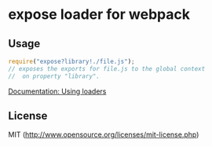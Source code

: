 # expose loader for webpack

## Usage

``` javascript
require("expose?library!./file.js");
// exposes the exports for file.js to the global context
//  on property "library".
```

[Documentation: Using loaders](http://webpack.github.io/docs/using-loaders.html)

## License

MIT (http://www.opensource.org/licenses/mit-license.php)
